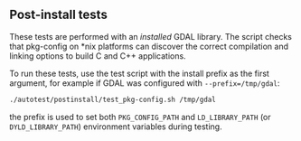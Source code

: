 ## Post-install tests

These tests are performed with an *installed* GDAL library. The script checks that pkg-config on *nix platforms can discover the correct compilation and linking options to build C and C++ applications.

To run these tests, use the test script with the install prefix as the first argument, for example if GDAL was configured with `--prefix=/tmp/gdal`:
```bash
./autotest/postinstall/test_pkg-config.sh /tmp/gdal
```
the prefix is used to set both `PKG_CONFIG_PATH` and `LD_LIBRARY_PATH` (or `DYLD_LIBRARY_PATH`) environment variables during testing.
